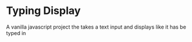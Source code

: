# Typing Display
A vanilla javascript project the takes a text input and displays like it has be typed in
